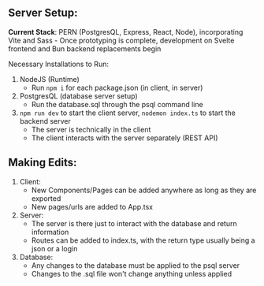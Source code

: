 ## Server Setup:

**Current Stack**:
PERN (PostgresQL, Express, React, Node), incorporating Vite and Sass
    - Once prototyping is complete, development on Svelte frontend and Bun backend replacements begin

Necessary Installations to Run:
1. NodeJS (Runtime)
    - Run `npm i` for each package.json (in client, in server)
2. PostgresQL (database server setup)
    - Run the database.sql through the psql command line
3. `npm run dev` to start the client server, `nodemon index.ts` to start the backend server
    - The server is technically in the client
    - The client interacts with the server separately (REST API)

## Making Edits:
1. Client:
    - New Components/Pages can be added anywhere as long as they are exported
    - New pages/urls are added to App.tsx
2. Server:
    - The server is there just to interact with the database and return information
    - Routes can be added to index.ts, with the return type usually being a json or a login
3. Database:
    - Any changes to the database must be applied to the psql server
    - Changes to the .sql file won't change anything unless applied